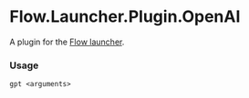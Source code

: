 Flow.Launcher.Plugin.OpenAI
==================

A plugin for the [Flow launcher](https://github.com/Flow-Launcher/Flow.Launcher).

### Usage

    gpt <arguments>